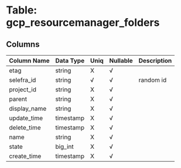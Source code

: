# Table: gcp_resourcemanager_folders

## Columns 

|  Column Name   |  Data Type  | Uniq | Nullable | Description | 
|  ----  | ----  | ----  | ----  | ---- | 
| etag | string | X | √ |  | 
| selefra_id | string | √ | √ | random id | 
| project_id | string | X | √ |  | 
| parent | string | X | √ |  | 
| display_name | string | X | √ |  | 
| update_time | timestamp | X | √ |  | 
| delete_time | timestamp | X | √ |  | 
| name | string | X | √ |  | 
| state | big_int | X | √ |  | 
| create_time | timestamp | X | √ |  | 


